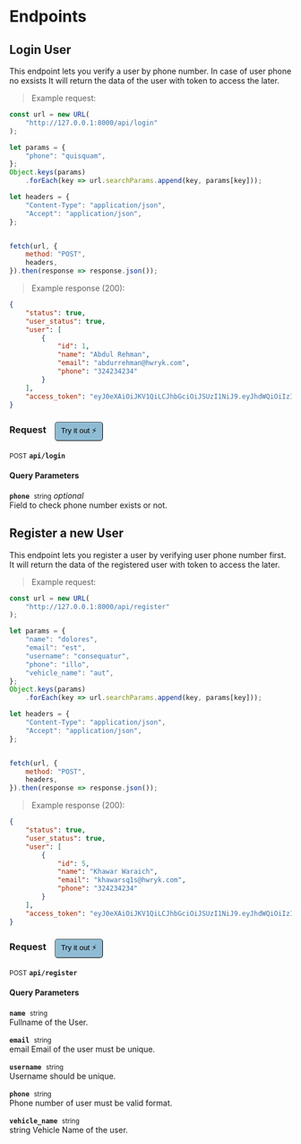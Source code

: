 # Endpoints


## Login User


This endpoint lets you verify a user by phone number. In case of user phone no exsists It will return the data of the user with token to access the later.

> Example request:

```javascript
const url = new URL(
    "http://127.0.0.1:8000/api/login"
);

let params = {
    "phone": "quisquam",
};
Object.keys(params)
    .forEach(key => url.searchParams.append(key, params[key]));

let headers = {
    "Content-Type": "application/json",
    "Accept": "application/json",
};


fetch(url, {
    method: "POST",
    headers,
}).then(response => response.json());
```


> Example response (200):

```json
{
    "status": true,
    "user_status": true,
    "user": [
        {
            "id": 1,
            "name": "Abdul Rehman",
            "email": "abdurrehman@hwryk.com",
            "phone": "324234234"
        }
    ],
    "access_token": "eyJ0eXAiOiJKV1QiLCJhbGciOiJSUzI1NiJ9.eyJhdWQiOiIzIiwianRpIjoiYWU4M2NlMmIzYzdjZTU4ZWRhNDlmNTY5OTdhYzg2YjcxMjUzYjFkNTBmNDRjMzcyNTk0NmZhZjFiYTNlY2I4ODFiNzcwZjc3MDAyNDllM2QiLCJpYXQiOjE2MjA1NTgwNjYuMTA1NzY5LCJuYmYiOjE2MjA1NTgwNjYuMTA1Nzc2LCJleHAiOjE2NTIwOTQwNjYuMDg4MzU5LCJzdWIiOiIxIiwic2NvcGVzIjpbXX0.J5xJ5xeK5oJgGe4wMWBiK0qkHajPGF_iwZVm9oILUCY4_y_EZQYHD_pxJngkPOCOGWYskuHHt3Gm6ZDizhaUNB_WZLGHXqy3hP0wD4NZSOhM_O2hinMgSqMsN9uyAOr60BzfFw3B0s-1VJYiKwLOyLj2r8yUrV9JscttHEWk5lT1fvrDIdZZw6x1kJBGKLoD5JsKp8T-7-1wqDP0UlW2tzLp6BjjMfTUcRZei7Vnc5_0YWBcnV_0poQc_dO2ViK-1Tcob7kfStzkHQwuC7Y57r7tHe6wlL5LybQz70I7sLUwm5hb3XwuxWLXC3F-UKYAaHSqMKHVFr45CJ-q5IQsujusUtidlCMRdaKpNbiVS8kX2icpM5DAeAQkKEf6GkA9Yo4DaBSTtwhkGbNoJL6W5-wI4I0i6h-1U4vULHeXKH-JK3XcPD3H6cpxd7tDM1oHoWz2QdQGiuE5TtoblfgGEmO37iA9LtdYc82phZJlYLytD-mh_iHt7TcYUozFAKUnVnLq0XOc77iZCgGs4t1rqBUeXw5dFTvLFPJ3EmXgc2t6xLOlDvr_l0lnObCd8cTmh9nlcELMCBihkYUkbQ0oZxNpqXpc_MH-yXdMyxzX6MUrcN6FTlVOpRLKMW4Izo55KjrWaGLtxlkSagYVrcdXqa0zwuOXvDZDayJ5XgK9X1Q"
}
```
<div id="execution-results-POSTapi-login" hidden>
    <blockquote>Received response<span id="execution-response-status-POSTapi-login"></span>:</blockquote>
    <pre class="json"><code id="execution-response-content-POSTapi-login"></code></pre>
</div>
<div id="execution-error-POSTapi-login" hidden>
    <blockquote>Request failed with error:</blockquote>
    <pre><code id="execution-error-message-POSTapi-login"></code></pre>
</div>
<form id="form-POSTapi-login" data-method="POST" data-path="api/login" data-authed="0" data-hasfiles="0" data-headers='{"Content-Type":"application\/json","Accept":"application\/json"}' onsubmit="event.preventDefault(); executeTryOut('POSTapi-login', this);">
<h3>
    Request&nbsp;&nbsp;&nbsp;
        <button type="button" style="background-color: #8fbcd4; padding: 5px 10px; border-radius: 5px; border-width: thin;" id="btn-tryout-POSTapi-login" onclick="tryItOut('POSTapi-login');">Try it out ⚡</button>
    <button type="button" style="background-color: #c97a7e; padding: 5px 10px; border-radius: 5px; border-width: thin;" id="btn-canceltryout-POSTapi-login" onclick="cancelTryOut('POSTapi-login');" hidden>Cancel</button>&nbsp;&nbsp;
    <button type="submit" style="background-color: #6ac174; padding: 5px 10px; border-radius: 5px; border-width: thin;" id="btn-executetryout-POSTapi-login" hidden>Send Request 💥</button>
    </h3>
<p>
<small class="badge badge-black">POST</small>
 <b><code>api/login</code></b>
</p>
<h4 class="fancy-heading-panel"><b>Query Parameters</b></h4>
<p>
<b><code>phone</code></b>&nbsp;&nbsp;<small>string</small>     <i>optional</i> &nbsp;
<input type="text" name="phone" data-endpoint="POSTapi-login" data-component="query"  hidden>
<br>
Field to check phone number exists or not.
</p>
</form>


## Register a new User


This endpoint lets you register a user by verifying user phone number first. It will return the data of the registered user with token to access the later.

> Example request:

```javascript
const url = new URL(
    "http://127.0.0.1:8000/api/register"
);

let params = {
    "name": "dolores",
    "email": "est",
    "username": "consequatur",
    "phone": "illo",
    "vehicle_name": "aut",
};
Object.keys(params)
    .forEach(key => url.searchParams.append(key, params[key]));

let headers = {
    "Content-Type": "application/json",
    "Accept": "application/json",
};


fetch(url, {
    method: "POST",
    headers,
}).then(response => response.json());
```


> Example response (200):

```json
{
    "status": true,
    "user_status": true,
    "user": [
        {
            "id": 5,
            "name": "Khawar Waraich",
            "email": "khawarsq1s@hwryk.com",
            "phone": "324234234"
        }
    ],
    "access_token": "eyJ0eXAiOiJKV1QiLCJhbGciOiJSUzI1NiJ9.eyJhdWQiOiIzIiwianRpIjoiNTJjY2MxYTZhMjk5ZjYzNGY4NTZjNGIyOTA1YmQ0YzcyZTRhNzExNGZjNzllY2RhYjZkMzAwZDg5OWI0NTE5OTZkNDE0Mzk0ZDdjMzhlOTAiLCJpYXQiOjE2MjA1NTg4NzQuOTc5MTQ1LCJuYmYiOjE2MjA1NTg4NzQuOTc5MTQ5LCJleHAiOjE2NTIwOTQ4NzQuOTc2NTU5LCJzdWIiOiI1Iiwic2NvcGVzIjpbXX0.jweiBKnb6YK6J9X79bVduFYsUGtXx8GcCwmMDq9cK4PrYUcr6doKMw-Pd-90q5Kg8xz6m2kttqfx1H95YZtanLxdCDVnL0KvuxaVuvcWLeFmkRj9J74zDDxFf7j881zcVtm_KJXsiSpwoLDnjt8B9ULIUJledy-eGMOol19kCMnEoh7GuQqrnzRk9zgyhmn0pvk76bHvROvEmdAcGvbOhdhs7aZsXOxi8Yvgi6q4Cym9fgOoomGxOkZUoYCH_D0gR0opnsNduQiU7X7zzkEsVu9hHEXBq3wpdCGBXenHAJ2sAtdPpIdJ6PZJLJ4CxVuGdz52ynqfs2qYFFcbfYMPWQalXVZSaHSRPUJGoG3kwjAo4WbQ1WjXZzhLlKCF3rk9k-9nZIAmz100CqCfuqfdqtFFOMtLYCvoy7JH8uGcfBwu0D3LwLnAZ-hG1YgRewNEt6G3k1jqKHjj1yxrjJWULDDXKGpDF1NqsM0PSYuQdgFpN-0io5wuiw2IHYHiNRT1otS54L-4yQKtzpY8LMZOva_YxZrxZUkn1u8OZJuicNd7ufP5jqzzPM7OERHD4pgd5RoIgJ1pGhZ67vdvH8USYasXHgMy2bY0MU9MGtPqYPUdRtq2RJHPHoodplpHP3lfk3hS6gKY4cUqDT3LnyQguO4NG-TJnt80QTQ1PetyDhc"
}
```
<div id="execution-results-POSTapi-register" hidden>
    <blockquote>Received response<span id="execution-response-status-POSTapi-register"></span>:</blockquote>
    <pre class="json"><code id="execution-response-content-POSTapi-register"></code></pre>
</div>
<div id="execution-error-POSTapi-register" hidden>
    <blockquote>Request failed with error:</blockquote>
    <pre><code id="execution-error-message-POSTapi-register"></code></pre>
</div>
<form id="form-POSTapi-register" data-method="POST" data-path="api/register" data-authed="0" data-hasfiles="0" data-headers='{"Content-Type":"application\/json","Accept":"application\/json"}' onsubmit="event.preventDefault(); executeTryOut('POSTapi-register', this);">
<h3>
    Request&nbsp;&nbsp;&nbsp;
        <button type="button" style="background-color: #8fbcd4; padding: 5px 10px; border-radius: 5px; border-width: thin;" id="btn-tryout-POSTapi-register" onclick="tryItOut('POSTapi-register');">Try it out ⚡</button>
    <button type="button" style="background-color: #c97a7e; padding: 5px 10px; border-radius: 5px; border-width: thin;" id="btn-canceltryout-POSTapi-register" onclick="cancelTryOut('POSTapi-register');" hidden>Cancel</button>&nbsp;&nbsp;
    <button type="submit" style="background-color: #6ac174; padding: 5px 10px; border-radius: 5px; border-width: thin;" id="btn-executetryout-POSTapi-register" hidden>Send Request 💥</button>
    </h3>
<p>
<small class="badge badge-black">POST</small>
 <b><code>api/register</code></b>
</p>
<h4 class="fancy-heading-panel"><b>Query Parameters</b></h4>
<p>
<b><code>name</code></b>&nbsp;&nbsp;<small>string</small>  &nbsp;
<input type="text" name="name" data-endpoint="POSTapi-register" data-component="query" required  hidden>
<br>
Fullname of the User.
</p>
<p>
<b><code>email</code></b>&nbsp;&nbsp;<small>string</small>  &nbsp;
<input type="text" name="email" data-endpoint="POSTapi-register" data-component="query" required  hidden>
<br>
email Email of the user must be unique.
</p>
<p>
<b><code>username</code></b>&nbsp;&nbsp;<small>string</small>  &nbsp;
<input type="text" name="username" data-endpoint="POSTapi-register" data-component="query" required  hidden>
<br>
Username should be unique.
</p>
<p>
<b><code>phone</code></b>&nbsp;&nbsp;<small>string</small>  &nbsp;
<input type="text" name="phone" data-endpoint="POSTapi-register" data-component="query" required  hidden>
<br>
Phone number of user must be valid format.
</p>
<p>
<b><code>vehicle_name</code></b>&nbsp;&nbsp;<small>string</small>  &nbsp;
<input type="text" name="vehicle_name" data-endpoint="POSTapi-register" data-component="query" required  hidden>
<br>
string Vehicle Name of the user.
</p>
</form>



